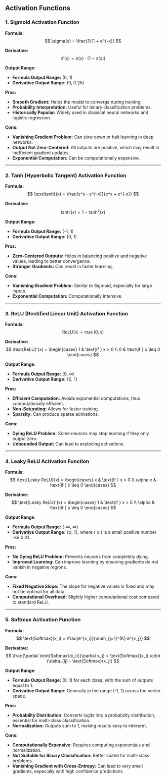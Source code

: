 ## Activation Functions 

### 1. **Sigmoid Activation Function**

**Formula:**
$$
\sigma(x) = \frac{1}{1 + e^{-x}}
$$

**Derivative:**
$$
\sigma'(x) = \sigma(x) \cdot (1 - \sigma(x))
$$

**Output Range:**
- **Formula Output Range:** (0, 1)
- **Derivative Output Range:** (0, 0.25)

**Pros:**
- **Smooth Gradient:** Helps the model to converge during training.
- **Probability Interpretation:** Useful for binary classification problems.
- **Historically Popular:** Widely used in classical neural networks and logistic regression.

**Cons:**
- **Vanishing Gradient Problem:** Can slow down or halt learning in deep networks.
- **Output Not Zero-Centered:** All outputs are positive, which may result in inefficient gradient updates.
- **Exponential Computation:** Can be computationally expensive.

---

### 2. **Tanh (Hyperbolic Tangent) Activation Function**

**Formula:**
$$
\text{tanh}(x) = \frac{e^x - e^{-x}}{e^x + e^{-x}}
$$

**Derivative:**
$$
\text{tanh}'(x) = 1 - \text{tanh}^2(x)
$$

**Output Range:**
- **Formula Output Range:** (-1, 1)
- **Derivative Output Range:** (0, 1)

**Pros:**
- **Zero-Centered Outputs:** Helps in balancing positive and negative values, leading to better convergence.
- **Stronger Gradients:** Can result in faster learning.

**Cons:**
- **Vanishing Gradient Problem:** Similar to Sigmoid, especially for large inputs.
- **Exponential Computation:** Computationally intensive.

---

### 3. **ReLU (Rectified Linear Unit) Activation Function**

**Formula:**
$$
\text{ReLU}(x) = \max(0, x)
$$

**Derivative:**
$$
\text{ReLU}'(x) = \begin{cases} 
1 & \text{if } x > 0 \\
0 & \text{if } x \leq 0
\end{cases}
$$

**Output Range:**
- **Formula Output Range:** [0, ∞)
- **Derivative Output Range:** {0, 1}

**Pros:**
- **Efficient Computation:** Avoids exponential computations, thus computationally efficient.
- **Non-Saturating:** Allows for faster training.
- **Sparsity:** Can produce sparse activations.

**Cons:**
- **Dying ReLU Problem:** Some neurons may stop learning if they only output zero.
- **Unbounded Output:** Can lead to exploding activations.

---

### 4. **Leaky ReLU Activation Function**

**Formula:**
$$
\text{Leaky ReLU}(x) = \begin{cases} 
x & \text{if } x > 0 \\
\alpha x & \text{if } x \leq 0
\end{cases}
$$

**Derivative:**
$$
\text{Leaky ReLU}'(x) = \begin{cases} 
1 & \text{if } x > 0 \\
\alpha & \text{if } x \leq 0
\end{cases}
$$

**Output Range:**
- **Formula Output Range:** (-∞, ∞)
- **Derivative Output Range:** {α, 1}, where \( α \) is a small positive number like 0.01.

**Pros:**
- **No Dying ReLU Problem:** Prevents neurons from completely dying.
- **Improved Learning:** Can improve learning by ensuring gradients do not vanish in negative regions.

**Cons:**
- **Fixed Negative Slope:** The slope for negative values is fixed and may not be optimal for all data.
- **Computational Overhead:** Slightly higher computational cost compared to standard ReLU.

---

### 5. **Softmax Activation Function**

**Formula:**
$$
\text{Softmax}(x_i) = \frac{e^{x_i}}{\sum_{j=1}^{K} e^{x_j}}
$$

**Derivative:**
$$
\frac{\partial \text{Softmax}(x_i)}{\partial x_j} = \text{Softmax}(x_i) \cdot (\delta_{ij} - \text{Softmax}(x_j))
$$

**Output Range:**
- **Formula Output Range:** (0, 1) for each class, with the sum of outputs equal to 1.
- **Derivative Output Range:** Generally in the range (-1, 1) across the vector space.

**Pros:**
- **Probability Distribution:** Converts logits into a probability distribution, essential for multi-class classification.
- **Normalization:** Outputs sum to 1, making results easy to interpret.

**Cons:**
- **Computationally Expensive:** Requires computing exponentials and normalization.
- **Not Suitable for Binary Classification:** Better suited for multi-class problems.
- **Vanishing Gradient with Cross-Entropy:** Can lead to very small gradients, especially with high confidence predictions.